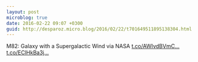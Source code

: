 ```yaml
---
layout: post
microblog: true
date: 2016-02-22 09:07 +0300
guid: http://desparoz.micro.blog/2016/02/22/t701649511895138304.html
---
```

M82: Galaxy with a Supergalactic Wind  via NASA [t.co/AWIvdBVmC...](https://t.co/AWIvdBVmC0) [t.co/EClHkBa3j...](https://t.co/EClHkBa3j5)
